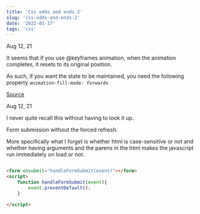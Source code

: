 ```yaml
---
title: 'Css odds and ends 2'
slug: 'css-odds-and-ends-2'
date: '2022-01-17'
tags: 'css'
---
```



Aug 12, 21

It seems that if you use @keyframes animation, when the animation completes, it resets to its original position.

As such, if you want the state to be maintained, you need the following property `animation-fill-mode: forwards`

[Source](https://stackoverflow.com/questions/4359627/stopping-a-css3-animation-on-last-frame)


Aug 12, 21

I never quite recall this without having to look it up.

Form submission without the forced refresh.

More specifically what I forget is whether html is case-sensitive or not and whether having arguments and the parens in the html makes the javascript run immediately on load or not.

```html

<form onsubmit="handleFormSubmit(event)"></form>
<script>
	function handleFormSubmit(event){
		event.preventDefault();
	}

</script>

```
